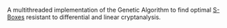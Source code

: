 A multithreaded implementation of the Genetic Algorithm to find optimal [S-Boxes](https://en.wikipedia.org/wiki/S-box) resistant to differential and linear cryptanalysis.
